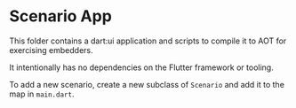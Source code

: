 # Scenario App

This folder contains a dart:ui application and scripts to compile it to AOT
for exercising embedders.

It intentionally has no dependencies on the Flutter framework or tooling.

To add a new scenario, create a new subclass of `Scenario` and add it to the
map in `main.dart`.
